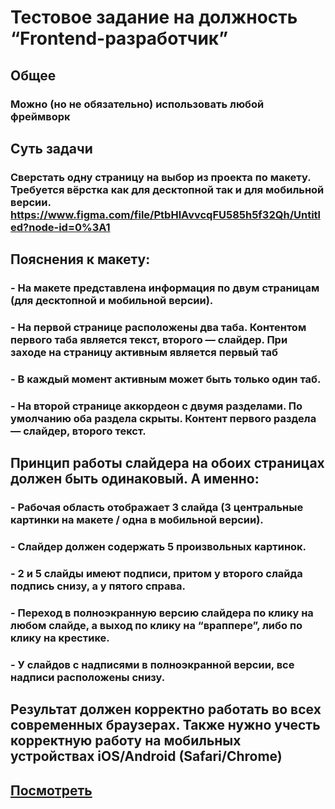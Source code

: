 # Тестовое задание на должность “Frontend-разработчик”
## Общее
### Можно (но не обязательно) использовать любой фреймворк

## Суть задачи 
### Сверстать одну страницу на выбор из проекта по макету. Требуется вёрстка как для десктопной так и для мобильной версии. https://www.figma.com/file/PtbHlAvvcqFU585h5f32Qh/Untitled?node-id=0%3A1 

## Пояснения к макету: 
### - На макете представлена информация по двум страницам (для десктопной и мобильной версии).
### - На первой странице расположены два таба. Контентом первого таба является текст, второго — слайдер. При заходе на страницу активным является первый таб
### - В каждый момент активным может быть только один таб.
### - На второй странице аккордеон с двумя разделами. По умолчанию оба раздела скрыты. Контент первого раздела — слайдер, второго текст.

## Принцип работы слайдера на обоих страницах должен быть одинаковый. А именно: 
### - Рабочая область отображает 3 слайда (3 центральные картинки на макете / одна в мобильной версии).
### - Слайдер должен содержать 5 произвольных картинок.
### - 2 и 5 слайды имеют подписи, притом у второго слайда подпись снизу, а у пятого справа.
### - Переход в полноэкранную версию слайдера по клику на любом слайде, а выход по клику на “враппере”, либо по клику на крестике.
### - У слайдов с надписями в полноэкранной версии, все надписи расположены снизу.

## Результат должен корректно работать во всех современных браузерах. Также нужно учесть корректную работу на мобильных устройствах iOS/Android (Safari/Chrome)

[<h2> Посмотреть </h2>](https://sheyhmansur.github.io/circeya-test2/)


